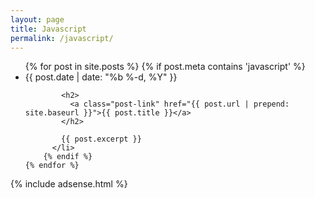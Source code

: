 ```yaml
---
layout: page
title: Javascript
permalink: /javascript/
---
```

<div class="home">
  <ul class="post-list">
    {% for post in site.posts %}
		{% if post.meta contains 'javascript' %}
		  <li>
			<span class="post-meta">{{ post.date | date: "%b %-d, %Y" }}</span>

			<h2>
			  <a class="post-link" href="{{ post.url | prepend: site.baseurl }}">{{ post.title }}</a>
			</h2>

			{{ post.excerpt }}
		  </li>
		{% endif %}
    {% endfor %}
  </ul>
  
  {% include adsense.html %}
</div>